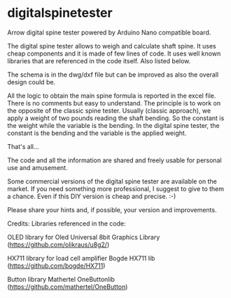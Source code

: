 # digitalspinetester
Arrow digital spine tester powered by Arduino Nano compatible board.

The digital spine tester allows to weigh and calculate shaft spine.
It uses cheap components and it is made of few lines of code.
It uses well known libraries that are referenced in the code itself.
Also listed below.

The schema is in the dwg/dxf file but can be improved as also the overall design could be.

All the logic to obtain the main spine formula is reported in the excel file.
There is no comments but easy to understand.
The principle is to work on the opposite of the classic spine tester.
Usually (classic approach), we apply a weight of two pounds reading the shaft bending.
So the constant is the weight while the variable is the bending.
In the digital spine tester, the constant is the bending and the variable is the applied weight.

That's all...

The code and all the information are shared and freely usable for personal use and amusement.

Some commercial versions of the digital spine tester are available on the market.
If you need something more professional, I suggest to give to them a chance.
Even if this DIY version is cheap and precise. :-)

Please share your hints and, if possible, your version and improvements.

Credits:
Libraries referenced in the code:

OLED library for Oled
Universal 8bit Graphics Library (https://github.com/olikraus/u8g2/)

HX711 library for load cell amplifier
Bogde HX711 lib (https://github.com/bogde/HX711)

Button library 
Mathertel OneButtonlib (https://github.com/mathertel/OneButton)
